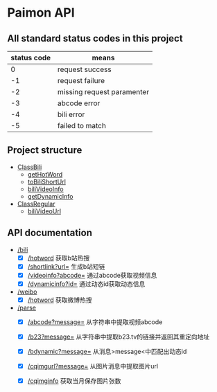 # Paimon API  

## All standard status codes in this project  

| status code   | means                 |
|---------------|-----------------------|
|0|request success|
|-1|request failure|
|-2|missing request paramenter|
|-3|abcode error|
|-4|bili error|
|-5|failed to match|

## Project structure

- [ClassBili](/ClassBili.py)
    - [getHotWord](/ClassBili.py#L28)
    - [toBiliShortUrl](/ClassBili.py#L63)
    - [biliVideoInfo](/ClassBili.py#L87)
    - [getDynamicInfo](/ClassBili.py#L141)
- [ClassRegular](/ClassRegular.py)
    - [biliVideoUrl](/ClassRegular.py#L12)

## API documentation

- [/bili](/ClassBili.md)
    - [x] [/hotword](/ClassBili.md#gethotword) 获取b站热搜
    - [x] [/shortlink?url=](/ClassBili.md#toBiliShortUrl) 生成b站短链
    - [x] [/videoinfo?abcode=](/ClassBili.md#biliVideoInfo) 通过abcode获取视频信息
    - [x] [/dynamicinfo?id=](/ClassBili.md#getDynamicInfo) 通过动态id获取动态信息
- [/weibo](/ClassWeiBo.md)
    - [x] [/hotword](/ClassWeiBo.md#gethotword) 获取微博热搜
- [/parse](/README.md)
    <!-- - [x] [/geturl?message=](/README.md) 从消息中提取url -->
    - [x] [/abcode?message=](/README.md) 从字符串中提取视频abcode
    - [x] [/b23?message=](/README.md) 从字符串中提取b23.tv的链接并返回其重定向地址
    - [x] [/bdynamic?message=](/README.md) 从消息>message<中匹配出动态id
    - [x] [/cqimgurl?message=](/README.md) 从图片消息中提取图片url
    - [x] [/cqimginfo](/README.md) 获取当月保存图片张数

